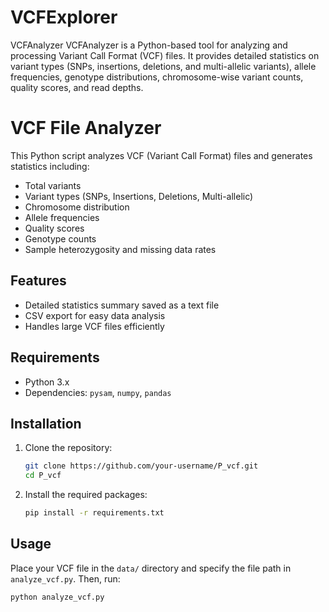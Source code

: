 # VCFExplorer
VCFAnalyzer VCFAnalyzer is a Python-based tool for analyzing and processing Variant Call Format (VCF) files. It provides detailed statistics on variant types (SNPs, insertions, deletions, and multi-allelic variants), allele frequencies, genotype distributions, chromosome-wise variant counts, quality scores, and read depths. 



# VCF File Analyzer

This Python script analyzes VCF (Variant Call Format) files and generates statistics including:
- Total variants
- Variant types (SNPs, Insertions, Deletions, Multi-allelic)
- Chromosome distribution
- Allele frequencies
- Quality scores
- Genotype counts
- Sample heterozygosity and missing data rates

## Features
- Detailed statistics summary saved as a text file
- CSV export for easy data analysis
- Handles large VCF files efficiently

## Requirements
- Python 3.x
- Dependencies: `pysam`, `numpy`, `pandas`

## Installation

1. Clone the repository:
    ```bash
    git clone https://github.com/your-username/P_vcf.git
    cd P_vcf
    ```

2. Install the required packages:
    ```bash
    pip install -r requirements.txt
    ```

## Usage

Place your VCF file in the `data/` directory and specify the file path in `analyze_vcf.py`. Then, run:

```bash
python analyze_vcf.py

